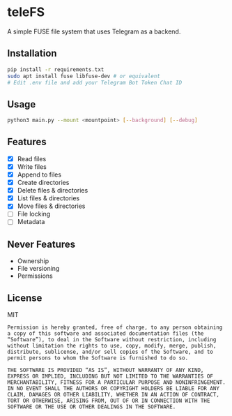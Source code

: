 # teleFS

A simple FUSE file system that uses Telegram as a backend.

## Installation

```bash
pip install -r requirements.txt
sudo apt install fuse libfuse-dev # or equivalent
# Edit .env file and add your Telegram Bot Token Chat ID
```

## Usage

```bash
python3 main.py --mount <mountpoint> [--background] [--debug]
```

## Features

- [x] Read files
- [x] Write files
- [x] Append to files
- [x] Create directories
- [x] Delete files & directories
- [x] List files & directories
- [x] Move files & directories
- [ ] File locking
- [ ] Metadata

## Never Features

- Ownership
- File versioning
- Permissions

## License

MIT

```
Permission is hereby granted, free of charge, to any person obtaining a copy of this software and associated documentation files (the “Software”), to deal in the Software without restriction, including without limitation the rights to use, copy, modify, merge, publish, distribute, sublicense, and/or sell copies of the Software, and to permit persons to whom the Software is furnished to do so.

THE SOFTWARE IS PROVIDED “AS IS”, WITHOUT WARRANTY OF ANY KIND, EXPRESS OR IMPLIED, INCLUDING BUT NOT LIMITED TO THE WARRANTIES OF MERCHANTABILITY, FITNESS FOR A PARTICULAR PURPOSE AND NONINFRINGEMENT. IN NO EVENT SHALL THE AUTHORS OR COPYRIGHT HOLDERS BE LIABLE FOR ANY CLAIM, DAMAGES OR OTHER LIABILITY, WHETHER IN AN ACTION OF CONTRACT, TORT OR OTHERWISE, ARISING FROM, OUT OF OR IN CONNECTION WITH THE SOFTWARE OR THE USE OR OTHER DEALINGS IN THE SOFTWARE.
```
